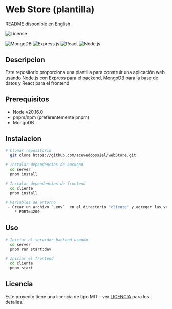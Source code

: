 # Web Store (plantilla)
README disponible en [English](README.md)

![License](https://img.shields.io/github/license/acevedoossiel/webStore)

![MongoDB](https://img.shields.io/badge/MongoDB-%234ea94b.svg?style=for-the-badge&logo=mongodb&logoColor=white)
![Express.js](https://img.shields.io/badge/express.js-%23404d59.svg?style=for-the-badge&logo=express&logoColor=%2361DAFB)
![React](https://img.shields.io/badge/react-%2320232a.svg?style=for-the-badge&logo=react&logoColor=%2361DAFB)
![Node.js](https://img.shields.io/badge/Node.js-43853D?style=for-the-badge&logo=node.js&logoColor=white)


## Descripcion
Este repositorio proporciona una plantilla para construir una aplicación web usando Node.js con Express para el backend, MongoDB para la base de datos y React para el frontend

## Prerequisitos
- Node v20.16.0
- pnpm/npm (preferentemente pnpm) 
- MongoDB

## Instalacion
```bash
# Clonar repositorio
  git clone https://github.com/acevedoossiel/webStore.git

# Instalar dependencias de backend
  cd server
  pnpm install

# Instalar dependencias de frontend
  cd cliente
  pnpm install

# Variables de entorno
 - Crear un archivo `.env`  en el directorio "cliente" y agregar las variables:
    * PORT=4200

```
## Uso
```bash
# Iniciar el servidor backend usando
  cd server
  pnpm run start:dev

# Iniciar el frontend
  cd cliente
  pnpm start
```

## Licencia
Este proyecto tiene una licencia de tipo MIT - ver [LICENCIA](LICENSE) para los detalles.
